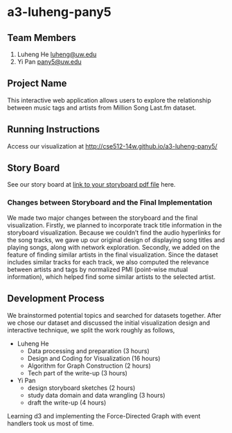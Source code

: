 a3-luheng-pany5
===============

## Team Members

1. Luheng He luheng@uw.edu
2. Yi Pan pany5@uw.edu

## Project Name

This interactive web application allows users to explore the relationship between music tags and artists from Million Song Last.fm dataset.

## Running Instructions

Access our visualization at http://cse512-14w.github.io/a3-luheng-pany5/

## Story Board

See our story board at [link to your storyboard pdf file](storyboard.pdf?raw=true) here.

### Changes between Storyboard and the Final Implementation

We made two major changes between the storyboard and the final visualization. Firstly, we planned to incorporate track title information in the storyboard visualization. Because we couldn’t find the audio hyperlinks for the song tracks, we gave up our original design of displaying song titles and playing songs, along with network exploration. Secondly, we added on the feature of finding similar artists in the final visualization. Since the dataset includes similar tracks for each track, we also computed the relevance between artists and tags by normalized PMI (point-wise mutual information), which helped find some similar artists to the selected artist.


## Development Process
We brainstormed potential topics and searched for datasets together. After we chose our dataset and discussed the initial visualization design and interactive technique, we split the work roughly as follows,
- Luheng He
  -	Data processing and preparation				        (3 hours) 	
  -	Design and Coding for Visualization			      (16 hours)
  -	Algorithm for Graph Construction				      (2 hours)
  -	Tech part of the write-up					            (3 hours)
- Yi Pan
  -	design storyboard sketches				            (2 hours)
  -	study data domain and data wrangling 		    	(3 hours)
  - draft the write-up                    				(4 hours)

Learning d3 and implementing the Force-Directed Graph with event handlers took us most of time. 

